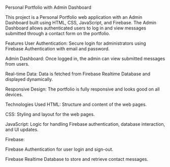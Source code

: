 Personal Portfolio with Admin Dashboard


This project is a Personal Portfolio web application with an Admin Dashboard built using HTML, CSS, JavaScript, and Firebase. The Admin Dashboard allows authenticated users to log in and view messages submitted through a contact form on the portfolio.

Features
User Authentication: Secure login for administrators using Firebase Authentication with email and password.

Admin Dashboard: Once logged in, the admin can view submitted messages from users.

Real-time Data: Data is fetched from Firebase Realtime Database and displayed dynamically.

Responsive Design: The portfolio is fully responsive and looks good on all devices.

Technologies Used
HTML: Structure and content of the web pages.

CSS: Styling and layout for the web pages.

JavaScript: Logic for handling Firebase authentication, database interaction, and UI updates.

Firebase:

Firebase Authentication for user login and sign-out.

Firebase Realtime Database to store and retrieve contact messages.

